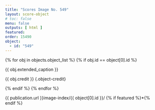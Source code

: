 ```yaml
---
title: "Scores Image No. 549"
layout: score-object
# toc: false
menu: false
outputs: [ html ]
featured: 
order: 15490
object:
  - id: "549"
---
```


{% for obj in objects.object_list %}
{% if obj.id == object[0].id %}

{{ obj.extended_caption }}

{{ obj.credit }} {.object-credit}

{% endif %}
{% endfor %}

<div class="object-credit object-url is-print-only">

{{ publication.url }}image-index/{{ object[0].id }}/ {% if featured %}*{% endif %}

</div>
